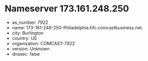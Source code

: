 # Nameserver 173.161.248.250

* as_number: 7922
* name: 173-161-248-250-Philadelphia.hfc.comcastbusiness.net.
* city: Burlington
* country: US
* organization: COMCAST-7922
* version: Unknown
* dnssec: false
